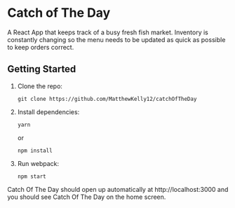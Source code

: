 # Catch of The Day
A React App that keeps track of a busy fresh fish market. Inventory is constantly changing so the menu needs to be updated as quick as possible to keep orders correct.


## Getting Started

1.  Clone the repo:

        git clone https://github.com/MatthewKelly12/catchOfTheDay

2.  Install dependencies:

        yarn

    or

        npm install

3.  Run webpack:

        npm start

Catch Of The Day should open up automatically at http://localhost:3000 and you should see Catch Of The Day on the home screen.